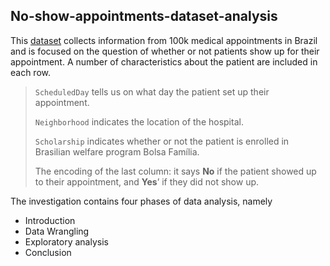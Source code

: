 ## No-show-appointments-dataset-analysis

This [dataset](https://www.kaggle.com/joniarroba/noshowappointments) collects information from 100k medical appointments in Brazil and is focused on the question of whether or not patients show up for their appointment. A number of characteristics about the patient are included in each row.
> `ScheduledDay` tells us on what day the patient set up their appointment.
> 
>`Neighborhood` indicates the location of the hospital.
>
> `Scholarship` indicates whether or not the patient is enrolled in Brasilian welfare program Bolsa Família.
> 
> The encoding of the last column: it says **No** if the patient showed up to their
appointment, and **Yes**’ if they did not show up.

The investigation contains four phases of data analysis, namely
- Introduction
- Data Wrangling
- Exploratory analysis
- Conclusion
